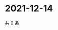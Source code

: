 # 2021-12-14

共 0 条

<!-- BEGIN WEIBO -->
<!-- 最后更新时间 Tue Dec 14 2021 19:07:50 GMT+0800 (China Standard Time) -->

<!-- END WEIBO -->
